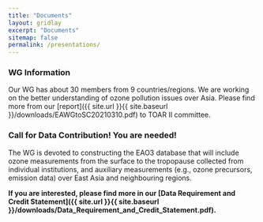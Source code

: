 ```yaml
---
title: "Documents"
layout: gridlay
excerpt: "Documents"
sitemap: false
permalink: /presentations/
---
```


### WG Information
Our WG has about 30 members from 9 countries/regions. We are working on the better understanding of ozone pollution issues over Asia.  Please find more from our [report]({{ site.url }}{{ site.baseurl }}/downloads/EAWGtoSC20210310.pdf) to TOAR II committee.


### Call for Data Contribution! You are needed! 
The WG is devoted to constructing the EAO3 database that will include ozone measurements from the surface to the tropopause collected from individual institutions, and auxiliary measurements (e.g., ozone precursors, emission data) over East Asia and neighbouring regions.

**If you are interested, please find more in our [Data Requirement and Credit Statement]({{ site.url }}{{ site.baseurl }}/downloads/Data_Requirement_and_Credit_Statement.pdf).**










